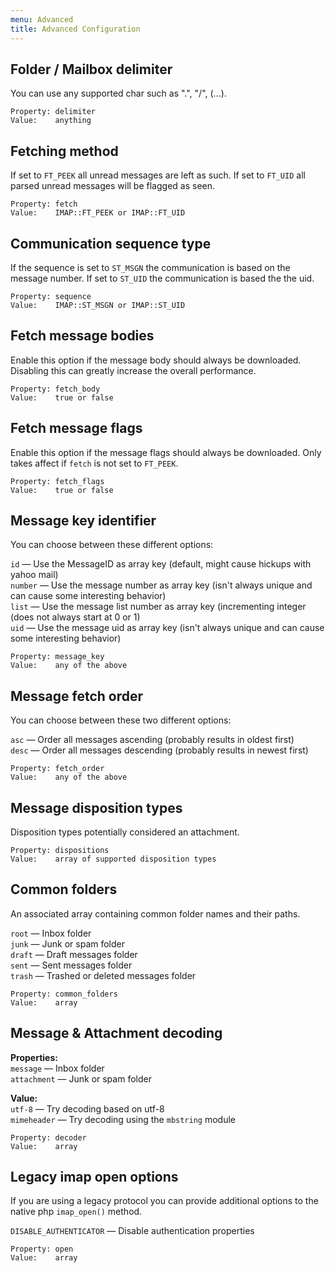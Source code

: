 ```yaml
---
menu: Advanced
title: Advanced Configuration
---
```



## Folder / Mailbox delimiter
You can use any supported char such as ".", "/", (...).
```text
Property: delimiter
Value:    anything
```

## Fetching method
If set to `FT_PEEK` all unread messages are left as such. If set to `FT_UID` all parsed unread messages will be flagged as
seen.
```text
Property: fetch
Value:    IMAP::FT_PEEK or IMAP::FT_UID
```

## Communication sequence type
If the sequence is set to `ST_MSGN` the communication is based on the message number. If set to `ST_UID` the communication
is based the the uid.
```text
Property: sequence
Value:    IMAP::ST_MSGN or IMAP::ST_UID
```

## Fetch message bodies
Enable this option if the message body should always be downloaded. Disabling this can greatly increase the overall
performance.
```text
Property: fetch_body
Value:    true or false
```

## Fetch message flags
Enable this option if the message flags should always be downloaded. Only takes affect if `fetch` is not set to `FT_PEEK`.
```text
Property: fetch_flags
Value:    true or false
```

## Message key identifier
You can choose between these different options:

`id`     &mdash; Use the MessageID as array key (default, might cause hickups with yahoo mail) <br />
`number` &mdash; Use the message number as array key (isn't always unique and can cause some interesting behavior) <br />
`list`   &mdash; Use the message list number as array key (incrementing integer (does not always start at 0 or 1) <br />
`uid`    &mdash; Use the message uid as array key (isn't always unique and can cause some interesting behavior) <br />

```text
Property: message_key
Value:    any of the above
```

## Message fetch order
You can choose between these two different options:

`asc`  &mdash; Order all messages ascending (probably results in oldest first)<br />
`desc` &mdash; Order all messages descending (probably results in newest first)<br />

```text
Property: fetch_order
Value:    any of the above
```

## Message disposition types
Disposition types potentially considered an attachment.
```text
Property: dispositions
Value:    array of supported disposition types
```

## Common folders
An associated array containing common folder names and their paths.

`root`  &mdash; Inbox folder<br />
`junk`  &mdash; Junk or spam folder<br />
`draft` &mdash; Draft messages folder<br />
`sent`  &mdash; Sent messages folder<br />
`trash` &mdash; Trashed or deleted messages folder<br />

```text
Property: common_folders
Value:    array
```

## Message & Attachment decoding

**Properties:**<br />
`message`  &mdash; Inbox folder<br />
`attachment`  &mdash; Junk or spam folder<br />

**Value:**<br />
`utf-8`  &mdash; Try decoding based on utf-8<br />
`mimeheader`  &mdash; Try decoding using the `mbstring` module<br />

```text
Property: decoder
Value:    array
```

## Legacy imap open options
If you are using a legacy protocol you can provide additional options to the native php `imap_open()` method.

`DISABLE_AUTHENTICATOR` &mdash; Disable authentication properties

```text
Property: open
Value:    array
```
